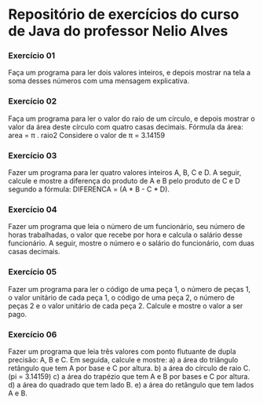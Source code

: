 # Repositório de exercícios do curso de Java do professor Nelio Alves

### Exercício 01

Faça um programa para ler dois valores inteiros, e depois mostrar na tela a soma desses números com uma mensagem explicativa.


### Exercício 02

Faça um programa para ler o valor do raio de um círculo, e depois mostrar o valor da área deste círculo com quatro casas decimais.
Fórmula da área: area = π . raio2
Considere o valor de π = 3.14159


### Exercício 03

Fazer um programa para ler quatro valores inteiros A, B, C e D. A seguir, calcule e mostre a diferença do produto de A e B pelo produto de C e D segundo a fórmula: DIFERENCA = (A * B - C * D).


### Exercício 04

Fazer um programa que leia o número de um funcionário, seu número de horas trabalhadas, o valor que recebe por hora e calcula o salário desse funcionário. A seguir, mostre o número e o salário do funcionário, com duas casas decimais.


### Exercício 05

Fazer um programa para ler o código de uma peça 1, o número de peças 1, o valor unitário de cada peça 1, o
código de uma peça 2, o número de peças 2 e o valor unitário de cada peça 2. Calcule e mostre o valor a ser pago.

### Exercício 06

Fazer um programa que leia três valores com ponto flutuante de dupla precisão: A, B e C. Em seguida, calcule e mostre:
a) a área do triângulo retângulo que tem A por base e C por altura.
b) a área do círculo de raio C. (pi = 3.14159)
c) a área do trapézio que tem A e B por bases e C por altura.
d) a área do quadrado que tem lado B.
e) a área do retângulo que tem lados A e B.